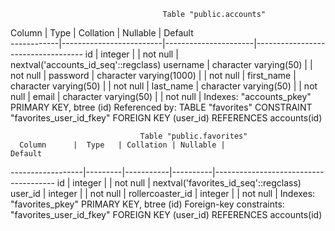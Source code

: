                                       Table "public.accounts"
   Column   |          Type           | Collation | Nullable |               Default                
------------|-------------------------|----------------------|-----------------------------------
 id         | integer                 |           | not null | nextval('accounts_id_seq'::regclass)
 username   | character varying(50)   |           | not null | 
 password   | character varying(1000) |           | not null | 
 first_name | character varying(50)   |           | not null | 
 last_name  | character varying(50)   |           | not null | 
 email      | character varying(50)   |           | not null | 
Indexes:
    "accounts_pkey" PRIMARY KEY, btree (id)
Referenced by:
    TABLE "favorites" CONSTRAINT "favorites_user_id_fkey" FOREIGN KEY (user_id) REFERENCES accounts(id)


                                 Table "public.favorites"
      Column      |  Type   | Collation | Nullable |                Default                
------------------|---------|-----------|----------|--------------------------------------
 id               | integer |           | not null | nextval('favorites_id_seq'::regclass)
 user_id          | integer |           | not null | 
 rollercoaster_id | integer |           | not null | 
Indexes:
    "favorites_pkey" PRIMARY KEY, btree (id)
Foreign-key constraints:
    "favorites_user_id_fkey" FOREIGN KEY (user_id) REFERENCES accounts(id)
